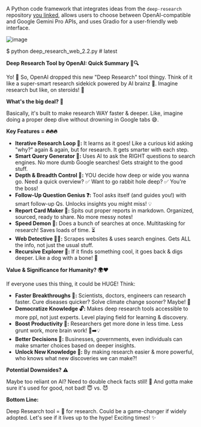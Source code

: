 A Python code framework that integrates ideas from the `deep-research` repository [you linked](https://github.com/dzhng/deep-research), allows users to choose between OpenAI-compatible and Google Gemini Pro APIs, and uses Gradio for a user-friendly web interface.

![image](https://github.com/user-attachments/assets/f95db13e-5b6e-450b-b744-e97fbf307170)

$ python deep_research_web_2.2.py # latest

**Deep Research Tool by OpenAI:  Quick Summary 🚀🔍**

Yo! 👋  So, OpenAI dropped this new "Deep Research" tool thingy.  Think of it like a super-smart research sidekick powered by AI brainz 🧠.  Imagine research but like, on steroids! 💪

**What's the big deal? 🤔**

Basically, it's built to make research WAY faster & deeper.  Like, imagine doing a proper deep dive without drowning in Google tabs 😅.

**Key Features = 🔥🔥🔥**

* **Iterative Research Loop 🔄:**  It learns as it goes!  Like a curious kid asking "why?" again & again, but for research.  It gets smarter with each step.
* **Smart Query Generator 🎯:**  Uses AI to ask the RIGHT questions to search engines.  No more dumb Google searches!  Gets straight to the good stuff.
* **Depth & Breadth Control 📏:** YOU decide how deep or wide you wanna go.  Need a quick overview? ✅  Want to go rabbit hole deep? ✅  You're the boss!
* **Follow-Up Question Genius ❓:**  Tool asks itself (and guides you!) with smart follow-up Qs.  Unlocks insights you might miss! 💡
* **Report Card Maker 📝:**  Spits out proper reports in markdown.  Organized, sourced, ready to share.  No more messy notes!
* **Speed Demon 💨:**  Does a bunch of searches at once.  Multitasking for research!  Saves loads of time. ⏳
* **Web Detective 🕵️‍♀️:**  Scrapes websites & uses search engines.  Gets ALL the info, not just the usual stuff.
* **Recursive Explorer 🔄:**  If it finds something cool, it goes back & digs deeper.  Like a dog with a bone! 🦴

**Value & Significance for Humanity? 🌍❤️**

If everyone uses this thing, it could be HUGE!  Think:

* **Faster Breakthroughs 🚀:**  Scientists, doctors, engineers can research faster.  Cure diseases quicker?  Solve climate change sooner?  Maybe! 🤞
* **Democratize Knowledge 🔓:**  Makes deep research tools accessible to more ppl, not just experts.  Level playing field for learning & discovery.
* **Boost Productivity 💯:**  Researchers get more done in less time.  Less grunt work, more brain work!  🧠➡️💡
* **Better Decisions 🤝:**  Businesses, governments, even individuals can make smarter choices based on deeper insights.
* **Unlock New Knowledge 🤯:**  By making research easier & more powerful, who knows what new discoveries we can make?!

**Potential Downsides?  ⚠️**

Maybe too reliant on AI?  Need to double check facts still!  🤔  And gotta make sure it's used for good, not bad!  😇 vs. 😈

**Bottom Line:**

Deep Research tool =  🚀 for research.  Could be a game-changer if widely adopted.  Let's see if it lives up to the hype!  Exciting times! ✨
